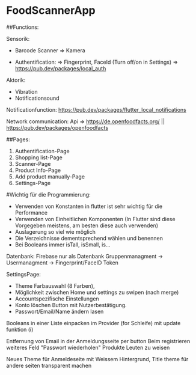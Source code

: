 # FoodScannerApp

##Functions:

Sensorik:
- Barcode Scanner => Kamera

- Authentification:
  => Fingerprint, FaceId (Turn off/on in Settings) => https://pub.dev/packages/local_auth

Aktorik:
- Vibration
- Notificationsound

Notificationfunction:
https://pub.dev/packages/flutter_local_notifications

Network communication:
Api => https://de.openfoodfacts.org/ || https://pub.dev/packages/openfoodfacts

##Pages:
1) Authentification-Page
2) Shopping list-Page
3) Scanner-Page
4) Product Info-Page
5) Add product manually-Page
6) Settings-Page

#Wichtig für die Programmierung:
- Verwenden von Konstanten in flutter ist sehr wichtig für die Performance
- Verwenden von Einheitlichen Komponenten (In Flutter sind diese Vorgegeben meistens, am besten diese auch verwenden)
- Auslagerung so viel wie möglich
- Die Verzeichnisse dementsprechend wählen und benennen
- Bei Booleans immer isTall, isSmall, is...

Datenbank: Firebase nur als Datenbank
Gruppenmanagment -> Usermanagment -> Fingerprint/FaceID Token


SettingsPage:
- Theme Farbauswahl (8 Farben),
- Möglichkeit zwischen Home und settings zu swipen (nach merge)
- Accountspezifische Einstellungen
 - Konto löschen Button mit Nutzerbestätigung.
 - Passwort/Email/Name ändern lasen

Booleans in einer Liste einpacken im Provider (for Schleife) mit update funktion (i)

Entfernung von Email in der Anmeldungsseite per button
Beim registrieren weiteres Feld "Passwort wiederholen"
Produkte Leuten zu weisen

Neues Theme für Anmeldeseite mit Weissem Hintergrund, Title theme für andere seiten transparent machen